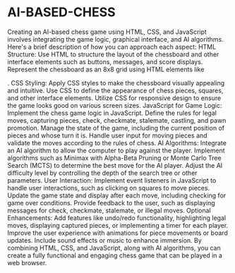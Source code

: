 # AI-BASED-CHESS
 Creating an AI-based chess game using HTML, CSS, and JavaScript involves integrating the game logic, graphical interface, and AI algorithms. Here's a brief description of how you can approach each aspect:  HTML Structure:  Use HTML to structure the layout of the chessboard and other interface elements such as buttons, messages, and score displays. Represent the chessboard as an 8x8 grid using HTML elements like <div>. CSS Styling:  Apply CSS styles to make the chessboard visually appealing and intuitive. Use CSS to define the appearance of chess pieces, squares, and other interface elements. Utilize CSS for responsive design to ensure the game looks good on various screen sizes. JavaScript for Game Logic:  Implement the chess game logic in JavaScript. Define the rules for legal moves, capturing pieces, check, checkmate, stalemate, castling, and pawn promotion. Manage the state of the game, including the current position of pieces and whose turn it is. Handle user input for moving pieces and validate the moves according to the rules of chess. AI Algorithms:  Integrate an AI algorithm to allow the computer to play against the player. Implement algorithms such as Minimax with Alpha-Beta Pruning or Monte Carlo Tree Search (MCTS) to determine the best move for the AI player. Adjust the AI difficulty level by controlling the depth of the search tree or other parameters. User Interaction:  Implement event listeners in JavaScript to handle user interactions, such as clicking on squares to move pieces. Update the game state and display after each move, including checking for game over conditions. Provide feedback to the user, such as displaying messages for check, checkmate, stalemate, or illegal moves. Optional Enhancements:  Add features like undo/redo functionality, highlighting legal moves, displaying captured pieces, or implementing a timer for each player. Improve the user experience with animations for piece movements or board updates. Include sound effects or music to enhance immersion. By combining HTML, CSS, and JavaScript, along with AI algorithms, you can create a fully functional and engaging chess game that can be played in a web browser.
